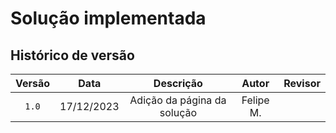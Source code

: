 # Solução implementada

## Histórico de versão

| Versão |    Data    |      Descrição       |   Autor   |  Revisor  |
| :----: | :--------: | :------------------: | :-------: | :-------: |
| `1.0`  | 17/12/2023 | Adição da página da solução | Felipe M. |  |
